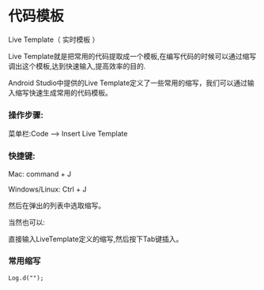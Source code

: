 # 代码模板

Live Template（ 实时模板 ）

Live Template就是把常用的代码提取成一个模板,在编写代码的时候可以通过缩写调出这个模板,达到快速输入,提高效率的目的.

Android Studio中提供的Live Template定义了一些常用的缩写，我们可以通过输入缩写快速生成常用的代码模板。

### 操作步骤:

菜单栏:Code —&gt; Insert Live Template

### 快捷键:

Mac: command + J

Windows\/Linux: Ctrl + J

然后在弹出的列表中选取缩写。

当然也可以:

直接输入LiveTemplate定义的缩写,然后按下Tab键插入。

### 常用缩写

```
Log.d("");
```

